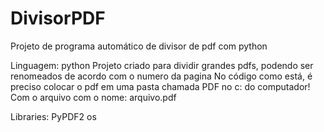 # DivisorPDF
Projeto de programa automático de divisor de pdf com python


Linguagem: python
Projeto criado para dividir grandes pdfs, podendo ser renomeados de acordo com o numero da pagina
No código como está, é preciso colocar o pdf em uma pasta chamada PDF no c: do computador! Com o arquivo com o nome: arquivo.pdf

Libraries:
PyPDF2
os
